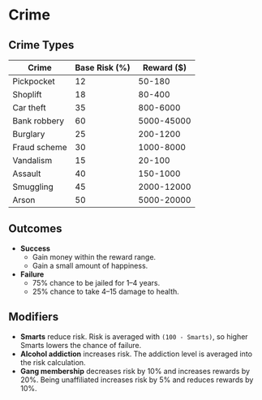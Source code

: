 # Crime

## Crime Types
| Crime | Base Risk (%) | Reward ($) |
|---|---|---|
| Pickpocket | 12 | 50-180 |
| Shoplift | 18 | 80-400 |
| Car theft | 35 | 800-6000 |
| Bank robbery | 60 | 5000-45000 |
| Burglary | 25 | 200-1200 |
| Fraud scheme | 30 | 1000-8000 |
| Vandalism | 15 | 20-100 |
| Assault | 40 | 150-1000 |
| Smuggling | 45 | 2000-12000 |
| Arson | 50 | 5000-20000 |

## Outcomes
- **Success**
  - Gain money within the reward range.
  - Gain a small amount of happiness.
- **Failure**
  - 75% chance to be jailed for 1–4 years.
  - 25% chance to take 4–15 damage to health.

## Modifiers
- **Smarts** reduce risk. Risk is averaged with `(100 - Smarts)`, so higher Smarts lowers the chance of failure.
- **Alcohol addiction** increases risk. The addiction level is averaged into the risk calculation.
- **Gang membership** decreases risk by 10% and increases rewards by 20%.
  Being unaffiliated increases risk by 5% and reduces rewards by 10%.
